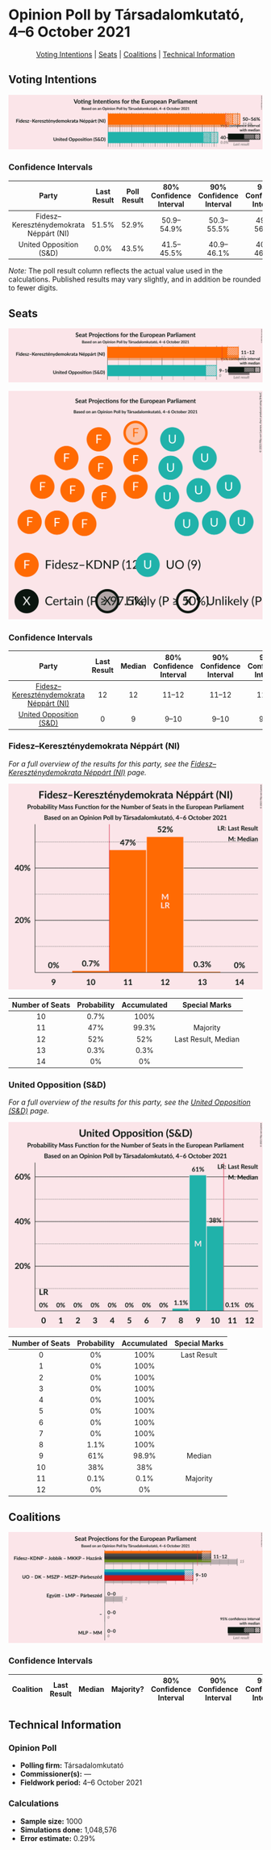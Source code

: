 # Opinion Poll by Társadalomkutató, 4–6 October 2021

<p align="center"><a href="#voting-intentions">Voting Intentions</a> | <a href="#seats">Seats</a> | <a href="#coalitions">Coalitions</a> | <a href="#technical-information">Technical Information</a></p>

## Voting Intentions

![Graph with voting intentions not yet produced](2021-10-06-Társadalomkutató.png "Voting Intentions")

### Confidence Intervals

| Party | Last Result | Poll Result | 80% Confidence Interval | 90% Confidence Interval | 95% Confidence Interval | 99% Confidence Interval |
|:-----:|:-----------:|:-----------:|:-----------------------:|:-----------------------:|:-----------------------:|:-----------------------:|
| Fidesz–Kereszténydemokrata Néppárt (NI) | 51.5% | 52.9% | 50.9–54.9% |50.3–55.5% |49.8–56.0% |48.8–56.9% |
| United Opposition (S&D) | 0.0% | 43.5% | 41.5–45.5% |40.9–46.1% |40.5–46.6% |39.5–47.6% |

*Note:* The poll result column reflects the actual value used in the calculations. Published results may vary slightly, and in addition be rounded to fewer digits.

## Seats

![Graph with seats not yet produced](2021-10-06-Társadalomkutató-seats.png "Seats")

![Graph with seating plan not yet produced](2021-10-06-Társadalomkutató-seating-plan.png "Seating Plan")

### Confidence Intervals

| Party | Last Result | Median | 80% Confidence Interval | 90% Confidence Interval | 95% Confidence Interval | 99% Confidence Interval |
|:-----:|:-----------:|:------:|:-----------------------:|:-----------------------:|:-----------------------:|:-----------------------:|
| <a href="#fidesz–kereszténydemokrata-néppárt-(ni)">Fidesz–Kereszténydemokrata Néppárt (NI)</a> | 12 | 12 | 11–12 |11–12 |11–12 |10–12 |
| <a href="#united-opposition-(s&d)">United Opposition (S&D)</a> | 0 | 9 | 9–10 |9–10 |9–10 |8–10 |

### Fidesz–Kereszténydemokrata Néppárt (NI)

*For a full overview of the results for this party, see the [Fidesz–Kereszténydemokrata Néppárt (NI)](party-fidesz–kereszténydemokratanéppártni.html) page.*

![Graph with seats probability mass function not yet produced](2021-10-06-Társadalomkutató-seats-pmf-fidesz–kereszténydemokratanéppártni.png "Seats Probability Mass Function")

| Number of Seats | Probability | Accumulated | Special Marks |
|:---------------:|:-----------:|:-----------:|:-------------:|
| 10 | 0.7% | 100% |  |
| 11 | 47% | 99.3% | Majority |
| 12 | 52% | 52% | Last Result, Median |
| 13 | 0.3% | 0.3% |  |
| 14 | 0% | 0% |  |

### United Opposition (S&D)

*For a full overview of the results for this party, see the [United Opposition (S&D)](party-unitedoppositionsd.html) page.*

![Graph with seats probability mass function not yet produced](2021-10-06-Társadalomkutató-seats-pmf-unitedoppositionsd.png "Seats Probability Mass Function")

| Number of Seats | Probability | Accumulated | Special Marks |
|:---------------:|:-----------:|:-----------:|:-------------:|
| 0 | 0% | 100% | Last Result |
| 1 | 0% | 100% |  |
| 2 | 0% | 100% |  |
| 3 | 0% | 100% |  |
| 4 | 0% | 100% |  |
| 5 | 0% | 100% |  |
| 6 | 0% | 100% |  |
| 7 | 0% | 100% |  |
| 8 | 1.1% | 100% |  |
| 9 | 61% | 98.9% | Median |
| 10 | 38% | 38% |  |
| 11 | 0.1% | 0.1% | Majority |
| 12 | 0% | 0% |  |


## Coalitions

![Graph with coalitions seats not yet produced](2021-10-06-Társadalomkutató-coalitions-seats.png "Coalitions Seats")

### Confidence Intervals

| Coalition | Last Result | Median | Majority? | 80% Confidence Interval | 90% Confidence Interval | 95% Confidence Interval | 99% Confidence Interval |
|:---------:|:-----------:|:------:|:---------:|:-----------------------:|:-----------------------:|:-----------------------:|:-----------------------:|


## Technical Information

### Opinion Poll

+ **Polling firm:** Társadalomkutató
+ **Commissioner(s):** —
+ **Fieldwork period:** 4–6 October 2021

### Calculations

+ **Sample size:** 1000
+ **Simulations done:** 1,048,576
+ **Error estimate:** 0.29%

